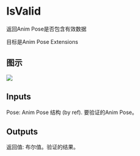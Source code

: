 # IsValid

返回Anim Pose是否包含有效数据

目标是Anim Pose Extensions

## 图示

![]($-20221218-17503900.png)

## Inputs

Pose: Anim Pose 结构 (by ref). 要验证的Anim Pose。 

## Outputs

返回值: 布尔值。验证的结果。
